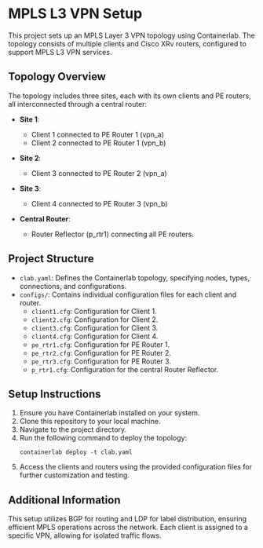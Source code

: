 # MPLS L3 VPN Setup

This project sets up an MPLS Layer 3 VPN topology using Containerlab. The topology consists of multiple clients and Cisco XRv routers, configured to support MPLS L3 VPN services.

## Topology Overview

The topology includes three sites, each with its own clients and PE routers, all interconnected through a central router:

- **Site 1**:
  - Client 1 connected to PE Router 1 (vpn_a)
  - Client 2 connected to PE Router 1 (vpn_b)

- **Site 2**:
  - Client 3 connected to PE Router 2 (vpn_a)

- **Site 3**:
  - Client 4 connected to PE Router 3 (vpn_b)

- **Central Router**:
  - Router Reflector (p_rtr1) connecting all PE routers.

## Project Structure

- `clab.yaml`: Defines the Containerlab topology, specifying nodes, types, connections, and configurations.
- `configs/`: Contains individual configuration files for each client and router.
  - `client1.cfg`: Configuration for Client 1.
  - `client2.cfg`: Configuration for Client 2.
  - `client3.cfg`: Configuration for Client 3.
  - `client4.cfg`: Configuration for Client 4.
  - `pe_rtr1.cfg`: Configuration for PE Router 1.
  - `pe_rtr2.cfg`: Configuration for PE Router 2.
  - `pe_rtr3.cfg`: Configuration for PE Router 3.
  - `p_rtr1.cfg`: Configuration for the central Router Reflector.

## Setup Instructions

1. Ensure you have Containerlab installed on your system.
2. Clone this repository to your local machine.
3. Navigate to the project directory.
4. Run the following command to deploy the topology:
   ```
   containerlab deploy -t clab.yaml
   ```
5. Access the clients and routers using the provided configuration files for further customization and testing.

## Additional Information

This setup utilizes BGP for routing and LDP for label distribution, ensuring efficient MPLS operations across the network. Each client is assigned to a specific VPN, allowing for isolated traffic flows.